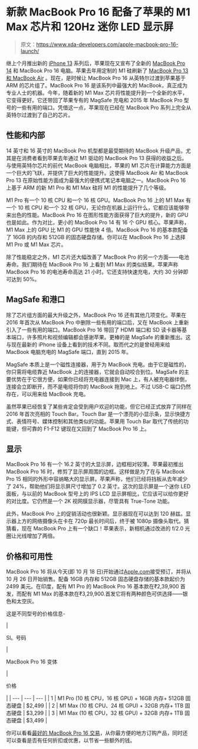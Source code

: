 # 新款 MacBook Pro 16 配备了苹果的 M1 Max 芯片和 120Hz 迷你 LED 显示屏

> 原文：<https://www.xda-developers.com/apple-macbook-pro-16-launch/>

继上个月推出新的 [iPhone 13](https://www.xda-developers.com/iphone-13/) 系列后，苹果现在又宣布了全新的 [MacBook Pro 14](https://www.xda-developers.com/apple-macbook-pro-14-launch/) 和 MacBook Pro 16 电脑。苹果去年用定制的 M1 硅刷新了 [MacBook Pro 13 和 MacBook Air](https://www.xda-developers.com/apple-macbook-air-macbook-pro-13-mac-mini-m1-arm-soc/) 。现在，是时候让 MacBook Pro 16 从英特尔过渡到苹果基于 ARM 的芯片组了。MacBook Pro 16 是该系列中最强大的 MacBook，真正成为专业人士的机器。今年，随着新的 M1 Max 芯片将性能提升到一个全新的水平，它变得更好。它还带回了苹果专有的 MagSafe 充电和 2015 年 MacBook Pro 型号的一些有用的端口。凭借这一点，苹果现在已经在 MacBook Pro 系列上完全从英特尔过渡到了自己的芯片。

## 性能和内部

14 英寸和 16 英寸的 MacBook Pro 机型都是最受期待的 MacBook 升级产品，尤其是在消费者看到苹果去年通过 M1 驱动的 MacBook Pro 13 获得的收益之后。与使用英特尔芯片的前代 MacBook 电脑相比，苹果的 M1 芯片在计算能力方面是一个巨大的飞跃，并提供了巨大的性能提升。这使得 MacBook Air 和 MacBook Pro 13 在原始性能方面成为最强大的便携式笔记本电脑之一。MacBook Pro 16 上基于 ARM 的新 M1 Pro 和 M1 Max 硅将 M1 的性能提升了几个等级。

M1 Pro 有一个 10 核 CPU 和一个 16 核 GPU。MacBook Pro 16 上的 M1 Max 有一个 10 核 CPU 和一个 32 核 GPU，无论你在机器上运行什么，它都应该能够带来出色的性能。MacBook Pro 16 在图形性能方面获得了巨大的提升，新的 GPU 也是如此。作为对比，更小的 MacBook Pro 14 有 16 个 GPU 核心。苹果声称，M1 Max 上的 GPU 比 M1 的 GPU 性能快 4 倍。MacBook Pro 16 的基本款配备了 16GB 的内存和 512GB 的固态硬盘存储。你可以在 MacBook Pro 16 上选择 M1 Pro 或 M1 Max 芯片。

除了性能稳定之外，M1 芯片还大幅改善了 MacBook Pro 的另一个方面——电池寿命。我们期待在 MacBook Pro 16 上看到 M1 Max 的类似结果。苹果声称 MacBook Pro 16 的电池寿命高达 21 小时。它还支持快速充电，大约 30 分钟即可达到 50%。

## MagSafe 和港口

除了芯片组方面的最大升级之外，MacBook Pro 16 还有其他几项变化。苹果在 2016 年首次从 MacBook Pro 中删除一些有用的端口后，又在 MacBook 上重新引入了一些有用的端口。MacBook Pro 16 带回了 HDMI 端口和 SD 读卡器等基本端口，许多照片和视频编辑都会感谢苹果。更棒的是 MagSafe 的重新推出。这与现在最新的 iPhone 设备上看到的技术不同。取而代之的是曾经用来给 MacBook 电脑充电的 MagSafe 端口，直到 2015 年。

MagSafe 本质上是一个磁性连接器，用于为 MacBook 充电。由于它是磁性的，你只需将电缆靠近 MacBook 上的连接器，它就会自动咬合到位。MagSafe 的主要优势在于它很方便，如果你已经将充电器连接到 Mac 上，有人被充电器绊倒，连接会立即断开，而不是电缆将你的 MacBook 拖到地上。不过 USB-C 端口仍然存在，可以用来给 MacBook 充电。

虽然苹果已经恢复了某些肯定会受到用户欢迎的功能，但它已经正式放弃了同样在 2016 年首次亮相的 Touch Bar。Touch Bar 是一个漂亮的小显示条，显示快捷方式、表情符号、媒体控制和其他类似的功能。苹果用 Touch Bar 取代了传统的功能键，但可靠的 F1-F12 键现在又回到了 MacBook Pro 16 上。

## 显示

MacBook Pro 16 有一个 16.2 英寸的大显示屏，边框相对较薄。苹果最初推出 MacBook Pro 16 时，修剪了显示屏周围的边框。这样做是为了在与 MacBook Pro 15 相同的外形中容纳略大的显示屏。苹果声称，他们已经将挡板从去年减少了 24%，帮助他们将显示屏尺寸增加了 0.2 英寸。这次的显示屏是一个迷你 LED 面板，与以前的 MacBook 型号上的 IPS LCD 显示屏相比，它应该可以给你更好的对比度。它仍然是一个 2K 视网膜显示器，尽管具有 True-Tone 功能。

此外，MacBook Pro 上的促销活动也很新颖。显示器现在可以达到 120 赫兹。显示器上方的网络摄像头在卡在 720p 最长时间后，终于被 1080p 摄像头取代。猜猜看，现在 MacBook Pro 上有一个缺口！苹果表示，新相机通过改进的 f/2.0 光圈让光线增加了两倍。

## 价格和可用性

MacBook Pro 16 将从今天(即 10 月 18 日)开始通过[Apple.com](https://www.apple.com/shop/buy-mac/macbook-pro/16-inch)接受预订，并将从 10 月 26 日开始销售。配备 16GB 内存和 512GB 固态硬盘存储的基本款起价为 2499 美元。在印度，配有 M1 Pro 的 MacBook Pro 16 基本款在₹2,39,900 首发，而配有 M1 Max 的基本款在₹3,29,900.首发它将有两种颜色可供选择——银色和太空灰。

这是不同型号的价格信息-

| 

Sl。号码

 | 

MacBook Pro 16 变体

 | 

价格

 |
| --- | --- | --- |
| 1 | M1 Pro (10 核 CPU，16 核 GPU) + 16GB 内存+ 512GB 固态硬盘 | $2,499 |
| 2 | M1 Max (10 核 CPU、24 核 GPU) + 32GB 内存+ 1TB 固态硬盘 | $3,299 |
| 3 | M1 Max (10 核 CPU，32 核 GPU) + 32GB 内存+ 1TB 固态硬盘 | $3,499 |

你可以看看[最好的 MacBook Pro 16 交易](https://www.xda-developers.com/best-macbook-pro-deals/)，从你最方便的地方订购产品，同时还可以查看是否有任何折扣或优惠，以节省一些额外的钱。